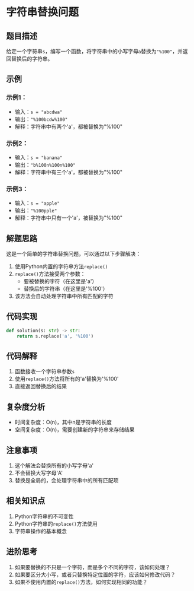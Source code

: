 # 字符串替换问题

## 题目描述

给定一个字符串`s`，编写一个函数，将字符串中的小写字母`a`替换为`"%100"`，并返回替换后的字符串。

## 示例

### 示例1：
- 输入：`s = "abcdwa"`
- 输出：`"%100bcdw%100"`
- 解释：字符串中有两个'a'，都被替换为"%100"

### 示例2：
- 输入：`s = "banana"`
- 输出：`"b%100n%100n%100"`
- 解释：字符串中有三个'a'，都被替换为"%100"

### 示例3：
- 输入：`s = "apple"`
- 输出：`"%100pple"`
- 解释：字符串中只有一个'a'，被替换为"%100"

## 解题思路

这是一个简单的字符串替换问题，可以通过以下步骤解决：

1. 使用Python内置的字符串方法`replace()`
2. `replace()`方法接受两个参数：
   - 要被替换的字符（在这里是'a'）
   - 替换后的字符串（在这里是'%100'）
3. 该方法会自动处理字符串中所有匹配的字符

## 代码实现

```python
def solution(s: str) -> str:
    return s.replace('a', '%100')
```

## 代码解释

1. 函数接收一个字符串参数`s`
2. 使用`replace()`方法将所有的'a'替换为'%100'
3. 直接返回替换后的结果

## 复杂度分析

- 时间复杂度：O(n)，其中n是字符串的长度
- 空间复杂度：O(n)，需要创建新的字符串来存储结果

## 注意事项

1. 这个解法会替换所有的小写字母'a'
2. 不会替换大写字母'A'
3. 替换是全局的，会处理字符串中的所有匹配项

## 相关知识点

1. Python字符串的不可变性
2. Python字符串的`replace()`方法使用
3. 字符串操作的基本概念

## 进阶思考

1. 如果要替换的不只是一个字符，而是多个不同的字符，该如何处理？
2. 如果要区分大小写，或者只替换特定位置的字符，应该如何修改代码？
3. 如果不使用内置的`replace()`方法，如何实现相同的功能？
